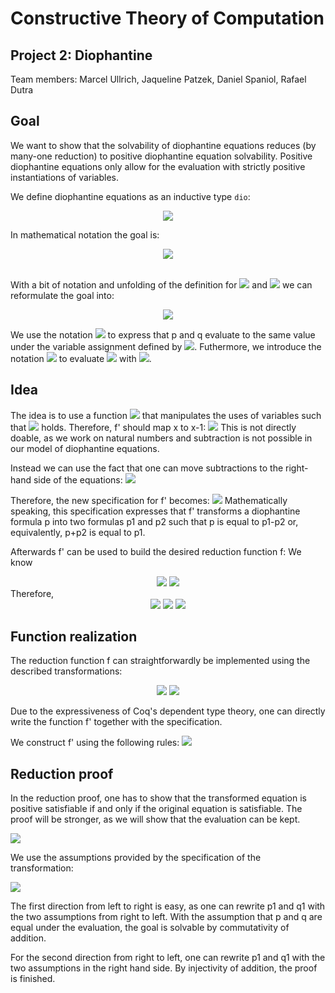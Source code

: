 # Constructive Theory of Computation
## Project 2: Diophantine

Team members: Marcel Ullrich, Jaqueline Patzek, Daniel Spaniol, Rafael Dutra

## Goal

We want to show that the solvability of diophantine equations reduces (by many-one reduction) to positive diophantine equation solvability.
Positive diophantine equations only allow for the evaluation with strictly positive
instantiations of variables.

We define diophantine equations as an inductive type `dio`:
<center>
<img src="https://latex.codecogs.com/svg.latex?p,&space;q:dio::=x~|~1~|~p+q~|~p\cdot&space;q">
</center>

In mathematical notation the goal is:
<center>
<img src="https://latex.codecogs.com/svg.latex?\text{H10}_\text{SAT}\preceq\text{H10p}_\text{SAT}">
</center>

<br>

With a bit of notation and unfolding of the definition for <img src="https://latex.codecogs.com/svg.latex?\text{H10}_\text{SAT}"> and <img src="https://latex.codecogs.com/svg.latex?\text{H10p}_\text{SAT}"> we can reformulate the goal into:

<center>
<img src="https://latex.codecogs.com/svg.latex?\exists&space;(f:dio\times&space;dio\to&space;dio\times&space;dio).~\forall(p:dio,q:dio).\\(\exists\varphi.~p=_\varphi&space;q)\leftrightarrow(\exists\varphi.~\pi_1~(f~p)=_{1+\varphi}\pi_2~(f~q))">
</center>

We use the notation <img src="https://latex.codecogs.com/svg.latex?p=_\varphi&space;q"> to express that p and q evaluate to the same value under the variable assignment defined by  <img src="https://latex.codecogs.com/svg.latex?\varphi">.
Futhermore, we introduce the notation <img src="https://latex.codecogs.com/svg.latex?p[\varphi]"> to evaluate <img src="https://latex.codecogs.com/svg.latex?p"> with <img src="https://latex.codecogs.com/svg.latex?\varphi">.

## Idea

The idea is to use a function <img src="https://latex.codecogs.com/svg.latex?f'"> that manipulates the uses of variables such that  <img src="https://latex.codecogs.com/svg.latex?(f'~p)[\varphi+1]=p[\varphi]"> holds.
Therefore, f' should map x to x-1:
<img src="https://latex.codecogs.com/svg.latex?f'~x\mapsto(x-1)">
This is not directly doable, as we work on natural numbers and subtraction is not possible in our model of diophantine equations.

Instead we can use the fact that one can move subtractions to the right-hand side of the equations:
<img src="https://latex.codecogs.com/svg.latex?p_1-p_2=q\leftrightarrow&space;p_1=q+p_2">

Therefore, the new specification for f' becomes:
<img src="https://latex.codecogs.com/svg.latex?f':\forall(p:dio).~\Sigma_{p_1,p_2}~p[\varphi]+p_2[1+\varphi]=p_1[1+\varphi]">
Mathematically speaking, this specification expresses that f' transforms a diophantine formula p into two formulas p1 and p2 such that p is equal to p1-p2 or, equivalently, p+p2 is equal to p1.

Afterwards f' can be used to build the desired reduction function f:
We know
<center>
<img src="https://latex.codecogs.com/svg.latex?p+p_2=p_1">
<img src="https://latex.codecogs.com/svg.latex?q+q_2=q_1">
</center>
Therefore,
<center>
<img src="https://latex.codecogs.com/svg.latex?p=p_1-p_2">
<img src="https://latex.codecogs.com/svg.latex?q=q_1-q_2">
<img src="https://latex.codecogs.com/svg.latex?p=q\leftrightarrow&space;p_1-p_2=q_1-q_2\leftrightarrow&space;p_1+q_2=q_1+p_2">
</center>

## Function realization
The reduction function f can straightforwardly be implemented using the described transformations:
<center>
<img src="https://latex.codecogs.com/svg.latex?f~(p,q):=(p_1+q_2,q_1+p_2)">
<img src="https://latex.codecogs.com/svg.latex?p=q\mapsto&space;p_1+p_2=q_1+p_2">
</center>

Due to the expressiveness of Coq's dependent type theory, one can directly write the function f' together with the specification.

We construct f' using the following rules:
<img src="https://render.githubusercontent.com/render/math?math=(%5Cexists%20%5Cvarphi.p%5B%5Cvarphi%5D%3Dq%5B%5Cvarphi%5D)%5Cleftrightarrow%20%5Cexists%20%5Cvarphi.%20p_1%5B1%2B%5Cvarphi%5D%2Bq_2%5B1%2B%5Cvarphi%5D%3Dq_1%5B1%2B%5Cvarphi%5D%2Bp_2%5B1%2B%5Cvarphi%5D">
<!-- \begin{align*}
x &\mapsto (x,1) \approx x-1 \\
1 &\mapsto (1+1,1) \approx 2-1=1 \\
p+q &\mapsto (p_1+q_1,p_2+q2) \approx (p_1-p_2)+(q_1-q_2) \\
p\cdot q &\mapsto (p_1\cdot q_1+p_2\cdot q_2,p_1\cdot q_2+p_2\cdot q_1) \approx (p_1-p_2)\cdot(q_1-q_2)
\end{align*} -->

## Reduction proof


In the reduction proof, one has to show that the transformed equation is positive satisfiable if and only if the original equation is satisfiable.
The proof will be stronger, as we will show that the evaluation can be kept.
<!-- (\exists \varphi.p[\varphi]=q[\varphi])\leftrightarrow \exists \varphi. p1[1+\varphi]+q2[1+\varphi]=q1[1+\varphi]+p2[1+\varphi] -->
<img src="https://render.githubusercontent.com/render/math?math=(%5Cexists%20%5Cvarphi.p%5B%5Cvarphi%5D%3Dq%5B%5Cvarphi%5D)%5Cleftrightarrow%20%5Cexists%20%5Cvarphi.%20p1%5B1%2B%5Cvarphi%5D%2Bq2%5B1%2B%5Cvarphi%5D%3Dq1%5B1%2B%5Cvarphi%5D%2Bp2%5B1%2B%5Cvarphi%5D">

We use the assumptions provided by the specification of the transformation:
<!-- \begin{align*}
\forall \varphi.~p[\varphi]+p2[1+\varphi] = p1[1+\varphi] \\
\forall \varphi.~q[\varphi]+q2[1+\varphi] = q1[1+\varphi]
\end{align*} -->
<img src="https://render.githubusercontent.com/render/math?math=%5Cbegin%7Balign*%7D%0A%5Cforall%20%5Cvarphi.%20p%5B%5Cvarphi%5D%2Bp_2%5B1%2B%5Cvarphi%5D%20%26%3D%20p_1%5B1%2B%5Cvarphi%5D%20%5C%5C%0A%5Cforall%20%5Cvarphi.%20q%5B%5Cvarphi%5D%2Bq_2%5B1%2B%5Cvarphi%5D%20%26%3D%20q_1%5B1%2B%5Cvarphi%5D%0A%5Cend%7Balign*%7D%0A">

The first direction from left to right is easy, as one can rewrite p1 and q1 with the two assumptions from right to left.
With the assumption that p and q are equal under the evaluation, the goal is solvable by commutativity of addition.

For the second direction from right to left, one can rewrite p1 and q1 with the two assumptions in the right hand side. By injectivity of addition, the proof is finished.
